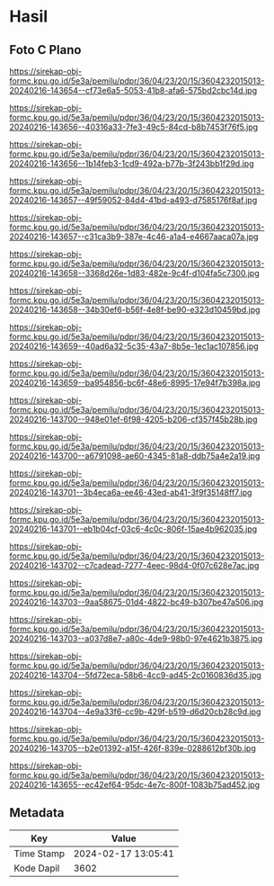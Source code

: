 # Hasil

## Foto C Plano

https://sirekap-obj-formc.kpu.go.id/5e3a/pemilu/pdpr/36/04/23/20/15/3604232015013-20240216-143654--cf73e6a5-5053-41b8-afa6-575bd2cbc14d.jpg

https://sirekap-obj-formc.kpu.go.id/5e3a/pemilu/pdpr/36/04/23/20/15/3604232015013-20240216-143656--40316a33-7fe3-49c5-84cd-b8b7453f76f5.jpg

https://sirekap-obj-formc.kpu.go.id/5e3a/pemilu/pdpr/36/04/23/20/15/3604232015013-20240216-143656--1b14feb3-1cd9-492a-b77b-3f243bb1f29d.jpg

https://sirekap-obj-formc.kpu.go.id/5e3a/pemilu/pdpr/36/04/23/20/15/3604232015013-20240216-143657--49f59052-84d4-41bd-a493-d7585176f8af.jpg

https://sirekap-obj-formc.kpu.go.id/5e3a/pemilu/pdpr/36/04/23/20/15/3604232015013-20240216-143657--c31ca3b9-387e-4c46-a1a4-e4667aaca07a.jpg

https://sirekap-obj-formc.kpu.go.id/5e3a/pemilu/pdpr/36/04/23/20/15/3604232015013-20240216-143658--3368d26e-1d83-482e-9c4f-d104fa5c7300.jpg

https://sirekap-obj-formc.kpu.go.id/5e3a/pemilu/pdpr/36/04/23/20/15/3604232015013-20240216-143658--34b30ef6-b56f-4e8f-be90-e323d10459bd.jpg

https://sirekap-obj-formc.kpu.go.id/5e3a/pemilu/pdpr/36/04/23/20/15/3604232015013-20240216-143659--40ad6a32-5c35-43a7-8b5e-1ec1ac107856.jpg

https://sirekap-obj-formc.kpu.go.id/5e3a/pemilu/pdpr/36/04/23/20/15/3604232015013-20240216-143659--ba954856-bc6f-48e6-8995-17e94f7b398a.jpg

https://sirekap-obj-formc.kpu.go.id/5e3a/pemilu/pdpr/36/04/23/20/15/3604232015013-20240216-143700--948e01ef-6f98-4205-b206-cf357f45b28b.jpg

https://sirekap-obj-formc.kpu.go.id/5e3a/pemilu/pdpr/36/04/23/20/15/3604232015013-20240216-143700--a6791098-ae60-4345-81a8-ddb75a4e2a19.jpg

https://sirekap-obj-formc.kpu.go.id/5e3a/pemilu/pdpr/36/04/23/20/15/3604232015013-20240216-143701--3b4eca6a-ee46-43ed-ab41-3f9f35148ff7.jpg

https://sirekap-obj-formc.kpu.go.id/5e3a/pemilu/pdpr/36/04/23/20/15/3604232015013-20240216-143701--eb1b04cf-03c6-4c0c-806f-15ae4b962035.jpg

https://sirekap-obj-formc.kpu.go.id/5e3a/pemilu/pdpr/36/04/23/20/15/3604232015013-20240216-143702--c7cadead-7277-4eec-98d4-0f07c628e7ac.jpg

https://sirekap-obj-formc.kpu.go.id/5e3a/pemilu/pdpr/36/04/23/20/15/3604232015013-20240216-143703--9aa58675-01d4-4822-bc49-b307be47a506.jpg

https://sirekap-obj-formc.kpu.go.id/5e3a/pemilu/pdpr/36/04/23/20/15/3604232015013-20240216-143703--a037d8e7-a80c-4de9-98b0-97e4621b3875.jpg

https://sirekap-obj-formc.kpu.go.id/5e3a/pemilu/pdpr/36/04/23/20/15/3604232015013-20240216-143704--5fd72eca-58b6-4cc9-ad45-2c0160836d35.jpg

https://sirekap-obj-formc.kpu.go.id/5e3a/pemilu/pdpr/36/04/23/20/15/3604232015013-20240216-143704--4e9a33f6-cc9b-429f-b519-d6d20cb28c9d.jpg

https://sirekap-obj-formc.kpu.go.id/5e3a/pemilu/pdpr/36/04/23/20/15/3604232015013-20240216-143705--b2e01392-a15f-426f-839e-0288612bf30b.jpg

https://sirekap-obj-formc.kpu.go.id/5e3a/pemilu/pdpr/36/04/23/20/15/3604232015013-20240216-143655--ec42ef64-95dc-4e7c-800f-1083b75ad452.jpg


## Metadata

| Key        | Value               |
| ---------- | ------------------- |
| Time Stamp | 2024-02-17 13:05:41 |
| Kode Dapil | 3602                |



